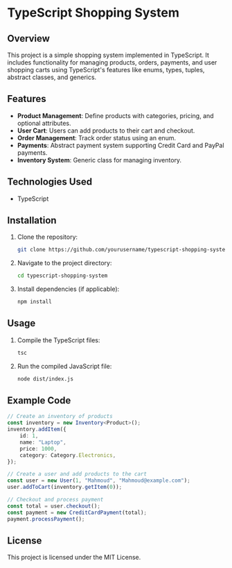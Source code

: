 # TypeScript Shopping System

## Overview
This project is a simple shopping system implemented in TypeScript. It includes functionality for managing products, orders, payments, and user shopping carts using TypeScript's features like enums, types, tuples, abstract classes, and generics.

## Features
- **Product Management**: Define products with categories, pricing, and optional attributes.
- **User Cart**: Users can add products to their cart and checkout.
- **Order Management**: Track order status using an enum.
- **Payments**: Abstract payment system supporting Credit Card and PayPal payments.
- **Inventory System**: Generic class for managing inventory.

## Technologies Used
- TypeScript

## Installation
1. Clone the repository:
   ```sh
   git clone https://github.com/yourusername/typescript-shopping-system.git
   ```
2. Navigate to the project directory:
   ```sh
   cd typescript-shopping-system
   ```
3. Install dependencies (if applicable):
   ```sh
   npm install
   ```

## Usage
1. Compile the TypeScript files:
   ```sh
   tsc
   ```
2. Run the compiled JavaScript file:
   ```sh
   node dist/index.js
   ```

## Example Code
```typescript
// Create an inventory of products
const inventory = new Inventory<Product>();
inventory.addItem({
    id: 1,
    name: "Laptop",
    price: 1000,
    category: Category.Electronics,
});

// Create a user and add products to the cart
const user = new User(1, "Mahmoud", "Mahmoud@example.com");
user.addToCart(inventory.getItem(0));

// Checkout and process payment
const total = user.checkout();
const payment = new CreditCardPayment(total);
payment.processPayment();
```

## License
This project is licensed under the MIT License.
